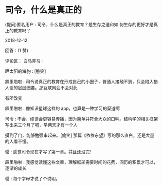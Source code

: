 # 司令，什么是真正的

(提问)匿名用户 : 司令，什么是真正的教育？是生存之道和如 何生存的更好才是真正的教育吗？

2018-12-12

回答：(1 赞)

评论区： 白马非马 :

晒太阳的海豹 : [憨笑]

霹里啪啦 : 司令说真正的教育在形成自己的小圈子，普通人接触不到，只会陷入猎人设的层层圈套。那互联网会不会对此

有所改变

霹里啪啦 : 像知识星球这样的 app，也算是一种学习的渠道啊

司令 : 不会，缪误会更容易传播，因为简单并符合大众的口味。结构学的相关框架写出来三个月了吧，早两天才有一个人

摸到了门，能够勉强串起来。[偷笑] 那篇《依依东望》写的那么直白，还是大量的人看不懂。

罄 : 感觉司令现在才写了第一章。并且还没完!

霹里啪啦 : 我感觉读懂这些文章，理解框架需要时间的花费，阅历的积累才可以，逐渐的成长

罄 : 每个字母才说了个说明。